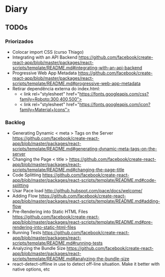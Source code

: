 # Diary

## TODOs

### Priorizados

* Colocar import CSS (curso Thiago)
* Integrating with an API Backend https://github.com/facebook/create-react-app/blob/master/packages/react-scripts/template/README.md#integrating-with-an-api-backend
* Progressive Web App Metadata https://github.com/facebook/create-react-app/blob/master/packages/react-scripts/template/README.md#progressive-web-app-metadata
* Retirar dependência externa do index.html:
  * < link rel="stylesheet" href="https://fonts.googleapis.com/css?family=Roboto:300,400,500">
  * < link rel="stylesheet" href="https://fonts.googleapis.com/icon?family=Material+Icons">

### Backlog

* Generating Dynamic < meta > Tags on the Server https://github.com/facebook/create-react-app/blob/master/packages/react-scripts/template/README.md#generating-dynamic-meta-tags-on-the-server
* Changing the Page < title > https://github.com/facebook/create-react-app/blob/master/packages/react-scripts/template/README.md#changing-the-page-title
* Code Splitting https://github.com/facebook/create-react-app/blob/master/packages/react-scripts/template/README.md#code-splitting
* Usar Pace load http://github.hubspot.com/pace/docs/welcome/
* Adding Flow https://github.com/facebook/create-react-app/blob/master/packages/react-scripts/template/README.md#adding-flow
* Pre-Rendering into Static HTML Files https://github.com/facebook/create-react-app/blob/master/packages/react-scripts/template/README.md#pre-rendering-into-static-html-files
* Running Tests https://github.com/facebook/create-react-app/blob/master/packages/react-scripts/template/README.md#running-tests
* Analyzing the Bundle Size https://github.com/facebook/create-react-app/blob/master/packages/react-scripts/template/README.md#analyzing-the-bundle-size
* react-detect-offline in use to detect off-line situation. Make it better with native options, etc

